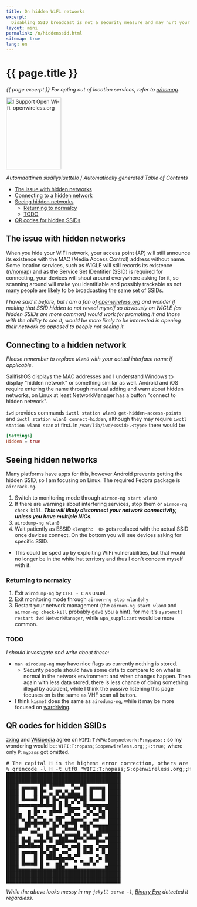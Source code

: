 ```yaml
---
title: On hidden WiFi networks
excerpt:
  Disabling SSID broadcast is not a security measure and may hurt your privacy.
layout: mini
permalink: /n/hiddenssid.html
sitemap: true
lang: en
---
```


# {{ page.title }}

_{{ page.excerpt }} For opting out of location services, refer to
[n/nomap](nomap.html)_.

<p class="centered">
  <a
    class="centered"
    href="https://openwireless.org">
    <img
      width="150"
      height="196"
      src="https://github.com/Mikaela/mikaela.github.io/raw/lfs-media/eff.org/openwireless.org.png"
      alt="I Support Open Wi-fi. openwireless.org"
  /></a>
</p>

<!-- editorconfig-checker-disable -->
<!-- prettier-ignore-start -->

<!-- START doctoc generated TOC please keep comment here to allow auto update -->
<!-- DON'T EDIT THIS SECTION, INSTEAD RE-RUN doctoc TO UPDATE -->
<em lang="fi">Automaattinen sisällysluettelo</em> / <em lang="en">Automatically generated Table of Contents</em>

- [The issue with hidden networks](#the-issue-with-hidden-networks)
- [Connecting to a hidden network](#connecting-to-a-hidden-network)
- [Seeing hidden networks](#seeing-hidden-networks)
  - [Returning to normalcy](#returning-to-normalcy)
  - [TODO](#todo)
- [QR codes for hidden SSIDs](#qr-codes-for-hidden-ssids)

<!-- END doctoc generated TOC please keep comment here to allow auto update -->

<!-- prettier-ignore-end -->
<!-- editorconfig-checker-enable -->

## The issue with hidden networks

When you hide your WiFi network, your access point (AP) will still announce its
existence with the MAC (Media Access Control) address without name. Some
location services, such as WiGLE will still records its existence
([n/nomap](nomap.html)) and as the Service Set IDentifier (SSID) is required for
connecting, your devices will shout around everywhere asking for it, so scanning
around will make you identifiable and possibly trackable as not many people are
likely to be broadcasting the same set of SSIDs.

_I have said it before, but I am a fan of
[openwireless.org](https://openwireless.org) and wonder if making that SSID
hidden to not reveal myself so obviously on WiGLE (as hidden SSIDs are more
common) would work for promoting it and those with the ability to see it, would
be more likely to be interested in opening their network as opposed to people
not seeing it._

## Connecting to a hidden network

_Please remember to replace `wlan0` with your actual interface name if
applicable._

SailfishOS displays the MAC addresses and I understand Windows to display
"hidden network" or something similar as well. Android and iOS require entering
the name through manual adding and warn about hidden networks, on Linux at least
NetworkManager has a button "connect to hidden network".

`iwd` provides commands `iwctl station wlan0 get-hidden-access-points` and
`iwctl station wlan0 connect-hidden`, although they may require
`iwctl station wlan0 scan` at first. In `/var/lib/iwd/<ssid>.<type>` there would
be

```toml
[Settings]
Hidden = true
```

## Seeing hidden networks

Many platforms have apps for this, however Android prevents getting the hidden
SSID, so I am focusing on Linux. The required Fedora package is `aircrack-ng`.

1. Switch to monitoring mode through `airmon-ng start wlan0`
1. If there are warnings about interfering services, stop them or
   `airmon-ng check kill`. **_This will likely disconnect your network
   connectivity, unless you have multiple NICs._**
1. `airodump-ng wlan0`
1. Wait patiently as ESSID `<length:  0>` gets replaced with the actual SSID
   once devices connect. On the bottom you will see devices asking for specific
   SSID.

- This could be sped up by exploiting WiFi vulnerabilities, but that would no
  longer be in the white hat territory and thus I don't concern myself with it.

### Returning to normalcy

1. Exit `airodump-ng` by `CTRL - C` as usual.
1. Exit monitoring mode through `airmon-ng stop wlan0phy`
1. Restart your network management (the `airmon-ng start wlan0` and
   `airmon-ng check-kill` probably gave you a hint), for me it's
   `systemctl restart iwd NetworkManager`, while `wpa_supplicant` would be more
   common.

### TODO

_I should investigate and write about these:_

- `man airodump-ng` may have nice flags as currently nothing is stored.
  - Security people should have some data to compare to on what is normal in the
    network environment and when changes happen. Then again with less data
    stored, there is less chance of doing something illegal by accident, while I
    think the passive listening this page focuses on is the same as VHF scan all
    button.
- I think `kismet` does the same as `airodump-ng`, while it may be more focused
  on [wardriving](https://en.m.wikipedia.org/wiki/Wardriving).

## QR codes for hidden SSIDs

[zxing](https://github.com/zxing/zxing/wiki/Barcode-Contents#wi-fi-network-config-android-ios-11)
and [Wikipedia](https://en.wikipedia.org/wiki/Wi-Fi#Securing_methods) agree on
`WIFI:T:WPA;S:mynetwork;P:mypass;;` so my wondering would be:
`WIFI:T:nopass;S:openwireless.org;;H:true;` where only `P:mypass` got omitted.

<pre>
# The capital H is the highest error correction, others are LMQ
% qrencode -l H -t utf8 "WIFI:T:nopass;S:openwireless.org;;H:true;"
█████████████████████████████████████
█████████████████████████████████████
████ ▄▄▄▄▄ █▀ █▀▀▀▀  ▀▄▄▀█ ▄▄▄▄▄ ████
████ █   █ █▀ ▄ █▀▄▀▄█▄▄ █ █   █ ████
████ █▄▄▄█ █▀█ █▄▀▀█▀▀█▀██ █▄▄▄█ ████
████▄▄▄▄▄▄▄█▄█▄█ █ █▄▀ ▀ █▄▄▄▄▄▄▄████
████   ▄ █▄ ▄ ▄█▄█  ██▀▀ ▄▀▄▀ █▄▀████
█████  █▄▀▄▄  ▀ ▄▄▄▀▀▄▀▀ ▄▀ ▀▀▄█ ████
████ ▀▄█▄█▄▄█▄▀▄▀█ ▄▄██▀▀▄ ▄▀▀   ████
████▄▄█▀ ▀▄ ▀ ▄█▀ ▀█▄▄█ ▀██ ▀▀███████
████▀   ▀▀▄▄ █ █▄▄▀▄▄▄▄█ ▄▀▄ ██▀▀████
████ █▄█ ▄▄█▄▀█ ▄███▄▄█▀▀▄▀▀▀█▄▄▀████
████▄█▄██▄▄█ ▄▄▄▀▀█▄ ▄▄█ ▄▄▄ ▀▄▄▄████
████ ▄▄▄▄▄ █▄▀▄█▀ ▄▄▀  █ █▄█ ▀ █ ████
████ █   █ █ ███▄█▄▄█▄▀▀   ▄ ▀▄ █████
████ █▄▄▄█ █ ▄  ▄█▀▄  ▀ ▀▄▄▀▄▀  ▀████
████▄▄▄▄▄▄▄█▄▄▄▄███▄▄▄█▄▄▄▄▄▄▄▄▄█████
█████████████████████████████████████
█████████████████████████████████████
</pre>

_While the above looks messy in my `jekyll serve -l`,
[Binary Eye](https://github.com/markusfisch/BinaryEye) detected it regardless._
